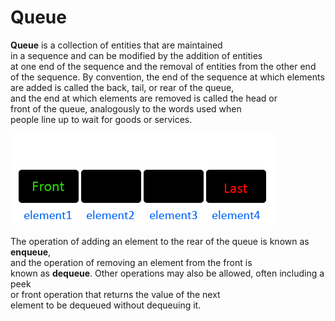 # Queue

<strong>Queue</strong> is a collection of entities that are maintained<br> in a sequence and can be modified by the addition of entities<br> at one end of the sequence and the removal of entities from the other end<br> of the sequence. By convention, the end of the sequence at which elements<br> are added is called the back, tail, or rear of the queue,<br> and the end at which elements are removed is called the head or <br>front of the queue, analogously to the words used when <br>people line up to wait for goods or services.

![image](https://github.com/1502shivam-singh/Algorithms/blob/master/Data%20Structures/Queue/queue.gif)

The operation of adding an element to the rear of the queue is known as <strong>enqueue</strong>,<br> and the operation of removing an element from the front is<br> known as <strong>dequeue</strong>. Other operations may also be allowed, often including a peek<br> or front operation that returns the value of the next <br>element to be dequeued without dequeuing it. 
